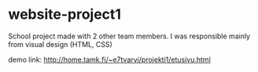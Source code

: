 # website-project1
 
 School project made with 2 other team members. I was responsible mainly from visual design (HTML, CSS)

demo link: http://home.tamk.fi/~e7tvarvi/projekti1/etusivu.html
